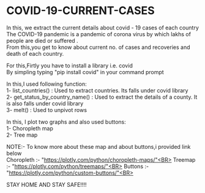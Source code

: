 # COVID-19-CURRENT-CASES
In this, we extract the current details about covid - 19 cases of each country<BR>
The COVID-19 pandemic is a pandemic of corona virus by which lakhs of people are died or suffered .<BR>
From this,you get to know about current no. of cases and recoveries and death of each country.<BR>

For this,Firtly you have to install a library i.e. covid<BR>
By simpling typing "pip install covid" in your command prompt<BR>

In this,I used following function:<BR>
1- list_countries()                : Used to extract countries. Its falls under covid library <BR>
2- get_status_by_country_name()    : Used to extract the details of a county. It is also falls under covid library<BR>
3- melt()                          : Used to unpivot rows<BR>

In this, I plot two graphs and also used buttons:<BR>
1- Choropleth map <BR>
2- Tree map<BR>

NOTE:- To know more about these map and about buttons,i provided link below<BR>
       	Choropleth :- "https://plotly.com/python/choropleth-maps/"<BR>
        Treemap    :- "https://plotly.com/python/treemaps/"<BR>
        Buttons    :- "https://plotly.com/python/custom-buttons/"<BR>


STAY HOME AND STAY SAFE!!!!

